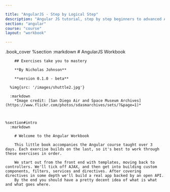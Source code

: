 ```yaml
---

title: "AngularJS - Step by Logical Step"
description: "Angular JS tutorial, step by step beginners to advanced Angular"
section: "angular"
course: "course"
layout: "workbook"

---
```


.book_cover
%section
:markdown # AngularJS Workbook

        ## Exercises take you to mastery

        **By Nicholas Johnson**

        **version 0.1.0 - beta**

      %img{src: '/images/shuttle2.jpg'}

      :markdown
        *Image credit: [San Diego Air and Space Museum Archives](https://www.flickr.com/photos/sdasmarchives/sets/?&page=1)*



    %section#intro
      :markdown

        # Welcome to the Angular Workbook

        This little book accompanies the Angular course taught over 3 days. Each exercise builds on the last, so it's best to work through these exercises in order.

        We start out from the front end with templates, moving back to controllers. We'll tick off AJAX, and then get into building custom components, filters, services and directives. After covering directives in some depth we'll build a real app backed by an open API.
        By the end you should have a pretty decent idea of what is what and what goes where.
